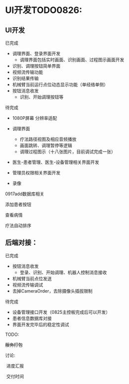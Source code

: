 # UI开发TODO0826:



## UI开发

已完成

- 调理界面、登录界面开发
  - 调理界面包括实时画面、识别画面、过程图示画面开发
- 识别、调理按钮简单界面
- 视频流传输功能
- 识别结果传输
- 机械臂当前运行点位动态显示功能（单经络单侧）
- 按钮消息收发
  - 识别、开始调理按钮等

待完成

- 1080P屏幕 分辨率适配
- 调理界面

  - 疗法路径视图及相应音频播放
  - 画面跳转、调理暂停等逻辑
  - 调理过程图示（十八张图片，目前调试完成一张）
- 医生-患者管理、医生-设备管理相关界面开发
- 管理员权限相关界面开发
- 录像



0917add数据库相关

添加患者按钮

查看病情

疗法自动排序







## 后端对接：

已完成

- 按钮消息收发
  - 登录、识别、开始调理、机器人控制消息接收
- 机械臂当前点位发送
- 视频流传输调试
- 去掉CameraOrder，去除摄像头插拔限制

待完成
- 设备管理接口开发（0825主控板完成后可以开发）
- 患者信息数据库对接
- 界面开发完毕后的稳定性调试



TODO:

~~服务打包~~

讨论:

​	进度汇报

​	交付时间

